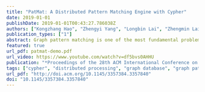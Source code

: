 ```yaml
---
title: "PatMat: A Distributed Pattern Matching Engine with Cypher"
date: 2019-01-01
publishDate: 2019-01-01T00:43:27.786038Z
authors: ["Kongzhang Hao", "Zhengyi Yang", "Longbin Lai", "Zhengmin Lai", "Xin Jin", "Xuemin Lin"]
publication_types: ["1"]
abstract: Graph pattern matching is one of the most fundamental problems in graph database and is associated with a wide spectrum of applications. Due to its computational intensiveness, researchers have primarily devoted their efforts to improving the performance of the algorithm while constraining the graphs to have singular labels on vertices (edges) or no label. Whereas in practice graphs are typically associated with rich properties, thus the main focus in the industry is instead on powerful query languages that can express a sufficient number of pattern matching scenarios. We demo PatMat in this work to glue together the academic efforts on performance and the industrial efforts on expressiveness. To do so, we leverage the state-of-the-art join-based algorithms in the distributed contexts and Cypher query language - the most widely-adopted declarative language for graph pattern matching. The experiments demonstrate how we are capable of turning complex Cypher semantics into a distributed solution with high performance.
featured: true
url_pdf: patmat-demo.pdf
url_video: https://www.youtube.com/watch?v=df5bvs0AHHU
publication: "*Proceedings of the 28th ACM International Conference on Information and Knowledge Management*"
tags: ["cypher", "distributed processing", "graph database", "graph pattern matching", "join optimization"]
url_pdf: "http://doi.acm.org/10.1145/3357384.3357840"
doi: "10.1145/3357384.3357840"
---
```


